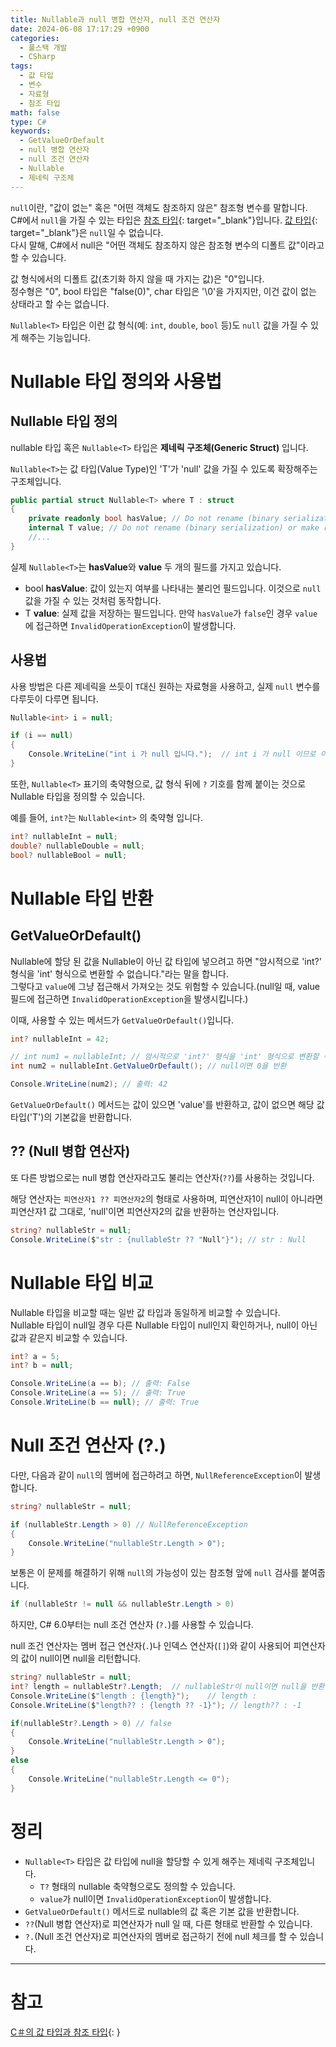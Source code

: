 ```yaml
---
title: Nullable과 null 병합 연산자, null 조건 연산자
date: 2024-06-08 17:17:29 +0900
categories:
  - 풀스택 개발
  - CSharp
tags:
  - 값 타입
  - 변수
  - 자료형
  - 참조 타입
math: false
type: C#
keywords:
  - GetValueOrDefault
  - null 병합 연산자
  - null 조건 연산자
  - Nullable
  - 제네릭 구조체
---
```


`null`이란, "값이 없는" 혹은 "어떤 객체도 참조하지 않은" 참조형 변수를 말합니다.
<br>
C#에서 `null`을 가질 수 있는 타입은 [참조 타입](/posts/c-%EC%9D%98-%EA%B0%92-%ED%83%80%EC%9E%85%EA%B3%BC-%EC%B0%B8%EC%A1%B0-%ED%83%80%EC%9E%85/#%EC%B0%B8%EC%A1%B0-%ED%83%80%EC%9E%85-reference-types){: target="_blank"}입니다. [값 타입](/posts/c-%EC%9D%98-%EA%B0%92-%ED%83%80%EC%9E%85%EA%B3%BC-%EC%B0%B8%EC%A1%B0-%ED%83%80%EC%9E%85/#%EA%B0%92-%ED%83%80%EC%9E%85-value-types){: target="_blank"}은 `null`일 수 없습니다.
<br>
다시 말해, C#에서 <span class="font_highlight">null은 "어떤 객체도 참조하지 않은 참조형 변수의 디폴트 값"</span>이라고 할 수 있습니다.

값 형식에서의 디폴트 값(초기화 하지 않을 때 가지는 값)은 "0"입니다.
<br>
정수형은 "0", bool 타입은 "false(0)", char 타입은 '\\0'을 가지지만, 이건 값이 없는 상태라고 할 수는 없습니다.

`Nullable<T>` 타입은 이런 값 형식(예: `int`, `double`, `bool` 등)도 `null` 값을 가질 수 있게 해주는 기능입니다.

# Nullable 타입 정의와 사용법

## Nullable 타입 정의

nullable 타입 혹은 `Nullable<T>` 타입은 **제네릭 구조체(Generic Struct)** 입니다.

`Nullable<T>`는 <span class="font_highlight">값 타입(Value Type)인 'T'가 'null' 값을 가질 수 있도록 확장</span>해주는 구조체입니다.

```csharp
public partial struct Nullable<T> where T : struct
{
    private readonly bool hasValue; // Do not rename (binary serialization)
    internal T value; // Do not rename (binary serialization) or make readonly (can be mutated in ToString, etc.)
    //...
}
```

실제 `Nullable<T>`는 **hasValue**와 **value** 두 개의 필드를 가지고 있습니다.

- bool **hasValue**: 값이 있는지 여부를 나타내는 불리언 필드입니다. 이것으로 `null` 값을 가질 수 있는 것처럼 동작합니다.
- T **value**: 실제 값을 저장하는 필드입니다. 만약 `hasValue`가 `false`인 경우 `value`에 접근하면 `InvalidOperationException`이 발생합니다.

## 사용법

사용 방법은 다른 제네릭을 쓰듯이 `T`대신 원하는 자료형을 사용하고, 실제 `null` 변수를 다루듯이 다루면 됩니다.

```csharp
Nullable<int> i = null;

if (i == null)
{
    Console.WriteLine("int i 가 null 입니다.");  // int i 가 null 이므로 이 문자 출력
}
```

또한, `Nullable<T>` 표기의 축약형으로, 값 형식 뒤에 `?` 기호를 함께 붙이는 것으로 Nullable 타입을 정의할 수 있습니다.

예를 들어, `int?`는 `Nullable<int>` 의 축약형 입니다.

```csharp
int? nullableInt = null;
double? nullableDouble = null;
bool? nullableBool = null;
```

# Nullable 타입 반환

## GetValueOrDefault()

Nullable에 할당 된 값을 Nullable이 아닌 값 타입에 넣으려고 하면 "암시적으로 'int?' 형식을 'int' 형식으로 변환할 수 없습니다."라는 말을 합니다.
<br>
그렇다고 `value`에 그냥 접근해서 가져오는 것도 위험할 수 있습니다.(null일 때, value 필드에 접근하면 `InvalidOperationException`을 발생시킵니다.)

이때, 사용할 수 있는 메서드가 `GetValueOrDefault()`입니다.

```csharp
int? nullableInt = 42;

// int num1 = nullableInt; // 암시적으로 'int?' 형식을 'int' 형식으로 변환할 수 없습니다.
int num2 = nullableInt.GetValueOrDefault(); // null이면 0을 반환

Console.WriteLine(num2); // 출력: 42
```

`GetValueOrDefault()` 메서드는 <span class="font_highlight">값이 있으면 'value'를 반환하고, 값이 없으면 해당 값 타입('T')의 기본값을 반환</span>합니다.

## ?? (Null 병합 연산자)

또 다른 방법으로는 null 병합 연산자라고도 불리는 연산자(`??`)를 사용하는 것입니다.

해당 연산자는 `피연산자1 ?? 피연산자2`의 형태로 사용하며, <span class="font_highlight">피연산자1이 null이 아니라면 피연산자1 값 그대로, 'null'이면 피연산자2의 값을 반환</span>하는 연산자입니다.

```csharp
string? nullableStr = null;
Console.WriteLine($"str : {nullableStr ?? "Null"}"); // str : Null
```

# Nullable 타입 비교

Nullable 타입을 비교할 때는 일반 값 타입과 동일하게 비교할 수 있습니다.
<br>
Nullable 타입이 null일 경우 다른 Nullable 타입이 null인지 확인하거나, null이 아닌 값과 같은지 비교할 수 있습니다.

```csharp
int? a = 5;
int? b = null;

Console.WriteLine(a == b); // 출력: False
Console.WriteLine(a == 5); // 출력: True
Console.WriteLine(b == null); // 출력: True
```

# Null 조건 연산자 (?.)

다만, 다음과 같이 `null`의 멤버에 접근하려고 하면, `NullReferenceException`이 발생합니다.

```csharp
string? nullableStr = null;

if (nullableStr.Length > 0) // NullReferenceException
{
    Console.WriteLine("nullableStr.Length > 0");
}
```

보통은 이 문제를 해결하기 위해 `null`의 가능성이 있는 참조형 앞에 `null` 검사를 붙여줍니다.

```csharp
if (nullableStr != null && nullableStr.Length > 0)
```

하지만, C# 6.0부터는 null 조건 연산자 (`?.`)를 사용할 수 있습니다.

null 조건 연산자는 <span class="important">멤버 접근 연산자</span>(`.`)나 <span class="important">인덱스 연산자</span>(`[]`)와 같이 사용되어 피연산자의 값이 <span class="font_highlight">null이면 null을 리턴</span>합니다.

```csharp
string? nullableStr = null;
int? length = nullableStr?.Length;  // nullableStr이 null이면 null을 반환
Console.WriteLine($"length : {length}");    // length :
Console.WriteLine($"length?? : {length ?? -1}"); // length?? : -1

if(nullableStr?.Length > 0) // false
{
    Console.WriteLine("nullableStr.Length > 0");
}
else
{
    Console.WriteLine("nullableStr.Length <= 0");
}
```

# 정리

- `Nullable<T>` 타입은 값 타입에 null을 할당할 수 있게 해주는 제네릭 구조체입니다.
	- `T?` 형태의 nullable 축약형으로도 정의할 수 있습니다.
	- `value`가 null이면 `InvalidOperationException`이 발생합니다.
- `GetValueOrDefault()` 메서드로 nullable의 값 혹은 기본 값을 반환합니다.
- `??`(Null 병합 연산자)로 피연산자가 null 일 때, 다른 형태로 반환할 수 있습니다.
- `?.`(Null 조건 연산자)로 피연산자의 멤버로 접근하기 전에 null 체크를 할 수 있습니다.

---

# 참고

[C＃의 값 타입과 참조 타입](/posts/c-%EC%9D%98-%EA%B0%92-%ED%83%80%EC%9E%85%EA%B3%BC-%EC%B0%B8%EC%A1%B0-%ED%83%80%EC%9E%85/){: }